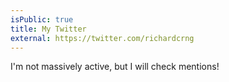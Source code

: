 ```yaml
---
isPublic: true
title: My Twitter
external: https://twitter.com/richardcrng
---
```


I'm not massively active, but I will check mentions!
